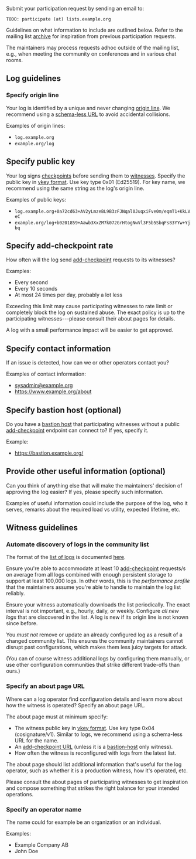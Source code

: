 Submit your participation request by sending an email to:

    TODO: participate (at) lists.example.org    

Guidelines on what information to include are outlined below.  Refer to the
mailing list [archive][] for inspiration from previous participation requests.

The maintainers may process requests adhoc outside of the mailing list, e.g.,
when meeting the community on conferences and in various chat rooms.

[archive]: TODO

## Log guidelines

### Specify origin line

Your log is identified by a unique and never changing [origin line][].  We
recommend using a [schema-less URL][] to avoid accidental collisions.

Examples of origin lines:

  - `log.example.org`
  - `example.org/log`

[origin line]: https://github.com/C2SP/C2SP/blob/main/tlog-checkpoint.md#note-text
[schema-less URL]: https://github.com/C2SP/C2SP/blob/main/signed-note.md#signatures

## Specify public key

Your log signs [checkpoints][] before sending them to [witnesses][].  Specify
the public key in [vkey format][].  Use key type 0x01 (Ed25519).  For key name,
we recommend using the same string as the log's origin line.

Examples of public keys:

  - `log.example.org+0a72cd63+AV2yLmzeBL9B3zFJNqal0JuqxiFve0m/eqmT1+KkLVeC`
  - `example.org/log+b0201859+Aawb3XxZM7k072GrHtogNwVl3F5b5SbqFs83YYw+Yjbq`

[checkpoints]: https://C2SP.org/tlog-checkpoint
[witnesses]: https://C2SP.org/tlog-witness
[vkey format]: https://github.com/C2SP/C2SP/pull/119/files

## Specify add-checkpoint rate

How often will the log send [add-checkpoint][ac] requests to its witnesses?

Examples:

  - Every second
  - Every 10 seconds
  - At most 24 times per day, probably a lot less

Exceeding this limit may cause participating witnesses to rate limit or
completely block the log on sustained abuse.  The exact policy is up to the
participating witnesses---please consult their about pages for details.

A log with a small performance impact will be easier to get approved.

[ac]: https://github.com/C2SP/C2SP/blob/main/tlog-witness.md#add-checkpoint

## Specify contact information

If an issue is detected, how can we or other operators contact you?

Examples of contact information:

  - sysadmin@example.org
  - <https://www.example.org/about>

## Specify bastion host (optional)

Do you have a [bastion host][bh] that participating witnesses without a public
[add-checkpoint][ac] endpoint can connect to?  If yes, specify it.

Example:

  - <https://bastion.example.org/>

[bh]: https://C2SP.org/https-bastion

## Provide other useful information (optional)

Can you think of anything else that will make the maintainers' decision of
approving the log easier?  If yes, please specify such information.

Examples of useful information could include the purpose of the log, who it
serves, remarks about the required load vs utility, expected lifetime, etc.

## Witness guidelines

### Automate discovery of logs in the community list

The format of the [list of logs](../log-list-10qps-100klogs) is documented
[here](https://git.glasklar.is/rgdd/witness-configuration-network/-/blob/main/docs/log-list-format.md).

Ensure you're able to accommodate at least 10 [add-checkpoint][ac] requests/s on
average from all logs combined with enough persistent storage to support at
least 100,000 logs.  In other words, this is the *performance profile* that the
maintainers assume you're able to handle to maintain the log list reliably.

Ensure your witness automatically downloads the list periodically.  The exact
interval is not important, e.g., hourly, daily, or weekly.  Configure *all new
logs* that are discovered in the list.  A log is new if its origin
line is not known since before.

You *must not* remove or update an already configured log as a result of a
changed community list.  This ensures the community maintainers cannot disrupt
past configurations, which makes them less juicy targets for attack.

(You can of course witness additional logs by configuring them manually, or use
other configuration communities that strike different trade-offs than ours.)

### Specify an about page URL

Where can a log operator find configuration details and learn more about how the
witness is operated?  Specify an about page URL.

The about page must at minimum specify:

  - The witness public key in [vkey format][].  Use key type 0x04
    (cosignature/v1).  Similar to logs, we recommend using a schema-less URL for
    the name.
  - An [add-checkpoint URL][ac] (unless it is a [bastion-host][bh] only witness).
  - How often the witness is reconfigured with logs from the latest list.

The about page should list additional information that's useful for the log
operator, such as whether it is a production witness, how it's operated, etc.

Please consult the about pages of participating witnesses to get inspiration and
compose something that strikes the right balance for your intended operations.

### Specify an operator name

The name could for example be an organization or an individual.

Examples:

  - Example Company AB
  - John Doe

[wt]: /witness-table
